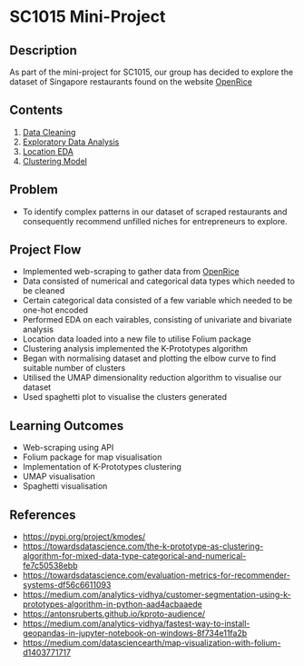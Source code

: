 # SC1015 Mini-Project

## Description

As part of the mini-project for SC1015, our group has decided to explore the dataset of Singapore restaurants found on the website [OpenRice](https://sg.openrice.com/en/singapore)

## Contents

1. [Data Cleaning](https://github.com/adilhasan927/SC1015-Project/blob/main/Datasets/Data%20Cleaning.ipynb)
2. [Exploratory Data Analysis](https://github.com/adilhasan927/SC1015-Project/blob/main/EDA/Exploratory%20Data%20Analysis.ipynb)
3. [Location EDA](https://github.com/adilhasan927/SC1015-Project/blob/main/EDA/Location%20EDA.ipynb)
4. [Clustering Model](https://github.com/adilhasan927/SC1015-Project/blob/main/Clustering%20Model/Clustering.ipynb)

## Problem

- To identify complex patterns in our dataset of scraped restaurants and consequently recommend unfilled niches for entrepreneurs to explore.

## Project Flow

- Implemented web-scraping to gather data from [OpenRice](https://sg.openrice.com/en/singapore)
- Data consisted of numerical and categorical data types which needed to be cleaned
- Certain categorical data consisted of a few variable which needed to be one-hot encoded
- Performed EDA on each vairables, consisting of univariate and bivariate analysis
- Location data loaded into a new file to utilise Folium package
- Clustering analysis implemented the K-Prototypes algorithm
- Began with normalising dataset and plotting the elbow curve to find suitable number of clusters
- Utilised the UMAP dimensionality reduction algorithm to visualise our dataset
- Used spaghetti plot to visualise the clusters generated

## Learning Outcomes

- Web-scraping using API
- Folium package for map visualisation
- Implementation of K-Prototypes clustering
- UMAP visualisation
- Spaghetti visualisation

## References

- https://pypi.org/project/kmodes/
- https://towardsdatascience.com/the-k-prototype-as-clustering-algorithm-for-mixed-data-type-categorical-and-numerical-fe7c50538ebb
- https://towardsdatascience.com/evaluation-metrics-for-recommender-systems-df56c6611093
- https://medium.com/analytics-vidhya/customer-segmentation-using-k-prototypes-algorithm-in-python-aad4acbaaede
- https://antonsruberts.github.io/kproto-audience/
- https://medium.com/analytics-vidhya/fastest-way-to-install-geopandas-in-jupyter-notebook-on-windows-8f734e11fa2b
- https://medium.com/datasciencearth/map-visualization-with-folium-d1403771717